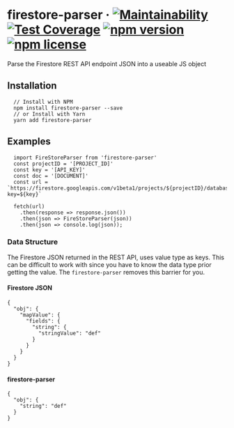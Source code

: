 # firestore-parser &middot; [![Maintainability](https://api.codeclimate.com/v1/badges/c021344dfe81edfce992/maintainability)](https://codeclimate.com/github/jdbence/firestore-parser/maintainability) [![Test Coverage](https://api.codeclimate.com/v1/badges/c021344dfe81edfce992/test_coverage)](https://codeclimate.com/github/jdbence/firestore-parser/test_coverage) [![npm version](https://img.shields.io/npm/v/firestore-parser.svg?style=flat)](https://www.npmjs.com/package/firestore-parser) [![npm license](https://img.shields.io/npm/l/firestore-parser.svg?style=flat)](https://www.npmjs.com/package/firestore-parser)

Parse the Firestore REST API endpoint JSON into a useable JS object

## Installation

```
  // Install with NPM
  npm install firestore-parser --save
  // or Install with Yarn
  yarn add firestore-parser
```

## Examples

```JS
  import FireStoreParser from 'firestore-parser'
  const projectID = '[PROJECT_ID]'
  const key = '[API_KEY]'
  const doc = '[DOCUMENT]'
  const url = `https://firestore.googleapis.com/v1beta1/projects/${projectID}/databases/(default)/documents/${doc}?key=${key}`
  
  fetch(url)
    .then(response => response.json())
    .then(json => FireStoreParser(json))
    .then(json => console.log(json));
```

### Data Structure

The Firestore JSON returned in the REST API, uses value type as keys. This can be difficult to work with since you have to know the data type prior getting the value. The `firestore-parser` removes this barrier for you.
#### Firestore JSON
```
{
  "obj": {
    "mapValue": {
      "fields": {
        "string": {
          "stringValue": "def"
        }
      }
    }
  }
}
```
#### firestore-parser
```
{
  "obj": {
    "string": "def"
  }
}
```